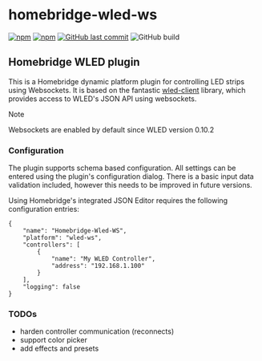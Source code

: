 # homebridge-wled-ws

[![npm](https://img.shields.io/npm/v/homebridge-wled-ws.svg?style=plastic)](https://www.npmjs.com/package/homebridge-wled-ws)
[![npm](https://img.shields.io/npm/dt/homebridge-wled-ws.svg?style=plastic)](https://www.npmjs.com/package/homebridge-wled-ws)
[![GitHub last commit](https://img.shields.io/github/last-commit/smhex/homebridge-wled-ws.svg?style=plastic)](https://github.com/smhex/homebridge-wled-ws)
![GitHub build](https://img.shields.io/github/actions/workflow/status/smhex/homebridge-wled-ws/build.yml?style=plastic)

## Homebridge WLED plugin

This is a Homebridge dynamic platform plugin for controlling LED strips using Websockets. It is based on the fantastic [wled-client](https://github.com/ShiftLimits/wled-client) library, which provides access to WLED's JSON API using websockets.

> [!NOTE] 
> Websockets are enabled by default since WLED version 0.10.2

### Configuration

The plugin supports schema based configuration. All settings can be entered using the plugin's configuration dialog. There is a basic input data validation included, however this needs to be improved in future versions.

Using Homebridge's integrated JSON Editor requires the following configuration entries:

```
{
    "name": "Homebridge-Wled-WS",
    "platform": "wled-ws",
    "controllers": [
        {
            "name": "My WLED Controller",
            "address": "192.168.1.100"
        }
    ],
    "logging": false
}
```

### TODOs
- harden controller communication (reconnects)
- support color picker
- add effects and presets
